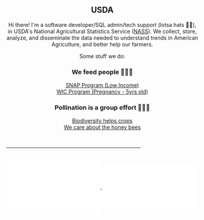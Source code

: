 <!-- Profile Thumbnail -->
<div align="center" width="100%"/>

## USDA

Hi there! I'm a software developer/SQL admin/tech support (lotsa hats 🎩👒), in USDA's National Agricultural Statistics Service ([NASS](https://www.nass.usda.gov/)). We collect, store, analyze, and disseminate the data needed to understand trends in American Agriculture, and better help our farmers.

Some stuff we do:

### We feed people 🍊🌽🥕
[SNAP Program (Low Income)](https://www.fns.usda.gov/snap/supplemental-nutrition-assistance-program)  
[WIC Program (Pregnancy - 5yrs old)](https://www.fns.usda.gov/wic)  

### Pollination is a group effort 🐝🐞🦋
[Biodiversity helps crops](https://www.nrcs.usda.gov/getting-assistance/other-topics/organic/nrcs-assistance-for-organic-farmers/habitat-biodiversity)  
[We care about the honey bees](https://www.ars.usda.gov/oc/br/ccd/index/)  



</div>
<br>
<hr style="width:70%">
<br>
<!-- Metrics Github Profile -->
<a href="https://github.com/MichaelHrishenko-USDA">
  <img align="center" width="49%" src="metrics-habits.svg" alt="Metrics Achievements"/>
</a>
<!-- Metrics Github Contributions -->
<a href="https://github.com/MichaelHrishenko-USDA">
  <img align="center" width="49%" src="metrics-achievements.svg" alt="Metrics Languages"/>
</a>

<!--  ![Metrics](/github-metrics.svg) -->
